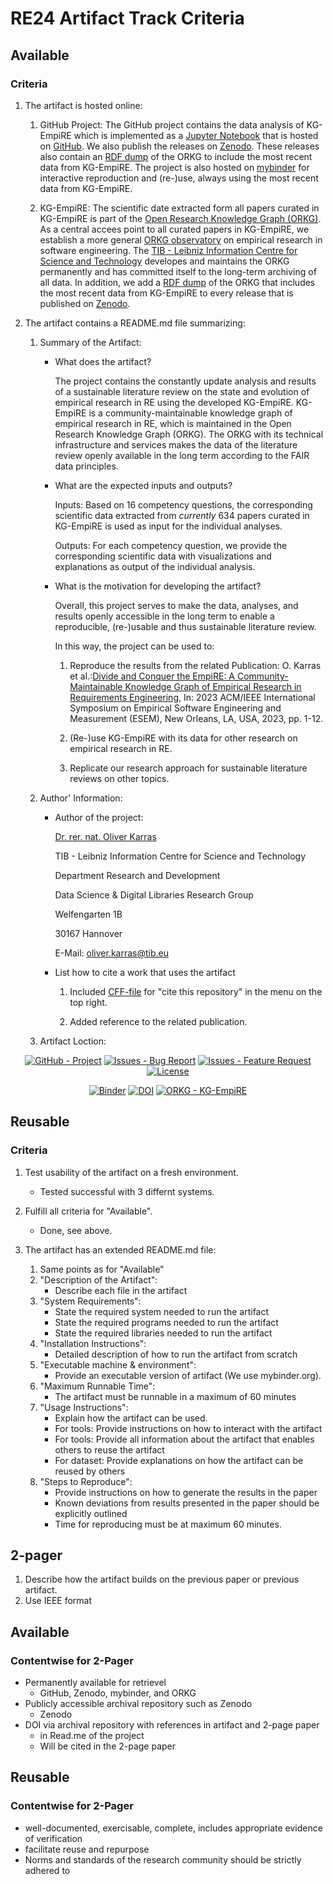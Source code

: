 # RE24 Artifact Track Criteria

## Available

### Criteria
1. The artifact is hosted online:
   
   1. GitHub Project: The GitHub project contains the data analysis of KG-EmpiRE which is implemented as a [Jupyter Notebook](empire-analysis.ipynb) that is hosted on [GitHub](https://github.com/okarras/EmpiRE-Analysis). We also publish the releases on [Zenodo](https://doi.org/10.5281/zenodo.8083529). These releases also contain an [RDF dump](Supplementary%20materials/rdf-export-orkg-2023-06-26.nt) of the ORKG to include the most recent data from KG-EmpiRE. The project is also hosted on [mybinder](https://mybinder.org/v2/gh/okarras/EmpiRE-Analysis/HEAD?labpath=%2Fempire-analysis.ipynb) for interactive reproduction and (re-)use, always using the most recent data from KG-EmpiRE.
   
   2. KG-EmpiRE: The scientific date extracted form all papers curated in KG-EmpiRE is part of the [Open Research Knowledge Graph (ORKG)](https://orkg.org). As a central accees point to all curated papers in KG-EmpiRE, we establish a more general [ORKG observatory](https://orkg.org/observatory/Empirical_Software_Engineering) on empirical research in software engineering. The [TIB - Leibniz Information Centre for Science and Technology](https://www.tib.eu/en/research-development/open-research-knowledge-graph) developes and maintains the ORKG permanently and has committed itself to the long-term archiving of all data. In addition, we add a [RDF dump](Supplementary%20materials/rdf-export-orkg-2023-06-26.nt) of the ORKG that includes the most recent data from KG-EmpiRE to every release that is published on [Zenodo](https://doi.org/10.5281/zenodo.8083529).

2. The artifact contains a README.md file summarizing:

   1. Summary of the Artifact:

      - What does the artifact?

        The project contains the constantly update analysis and results of a sustainable literature review on the state and evolution of empirical research in RE using the developed KG-EmpiRE. KG-EmpiRE is a community-maintainable knowledge graph of empirical research in RE, which is maintained in the Open Research Knowledge Graph (ORKG). The ORKG with its technical infrastructure and services makes the data of the literature review openly available in the long term according to the FAIR data principles.

      - What are the expected inputs and outputs?

        Inputs: Based on 16 competency questions, the corresponding scientific data extracted from *currently* 634 papers curated in KG-EmpiRE is used as input for the individual analyses.
        
        Outputs: For each competency question, we provide the corresponding scientific data with visualizations and explanations as output of the individual analysis.

      - What is the motivation for developing the artifact?

        Overall, this project serves to make the data, analyses, and results openly accessible in the long term to enable a reproducible, (re-)usable and thus sustainable literature review.

          In this way, the project can be used to:

          1. Reproduce the results from the related Publication: O. Karras et al.:[Divide and Conquer the EmpiRE: A Community-Maintainable Knowledge Graph of Empirical Research in Requirements Engineering](https://doi.org/10.1109/ESEM56168.2023.10304795), In: 2023 ACM/IEEE International Symposium on Empirical Software Engineering and Measurement (ESEM), New Orleans, LA, USA, 2023, pp. 1-12.

          2. (Re-)use KG-EmpiRE with its data for other research on empirical research in RE.

          3. Replicate our research approach for sustainable literature reviews on other topics.

    2. Author' Information:
        - Author of the project:
  
          [Dr. rer. nat. Oliver Karras](https://www.oliver-karras.de)

          TIB - Leibniz Information Centre for Science and Technology

          Department Research and Development

          Data Science & Digital Libraries Research Group

          Welfengarten 1B

          30167 Hannover

          E-Mail: [oliver.karras@tib.eu](mailto:oliver.karras@tib.eu)

        - List how to cite a work that uses the artifact
  
          1. Included [CFF-file](CITATION.cff) for "cite this repository" in the menu on the top right.
          
          2. Added reference to the related publication.

    3. Artifact Loction:
<div align="center">

[![GitHub - Project](https://img.shields.io/badge/GitHub-Project-2ea44f)](https://github.com/okarras/EmpiRE-Analysis) [![Issues - Bug Report](https://img.shields.io/badge/Issues-Bug_Report-2ea44f)](https://github.com/okarras/EmpiRE-Analysis/issues)  [![Issues - Feature Request](https://img.shields.io/badge/Issues-Feature_Request-2ea44f)](https://github.com/okarras/EmpiRE-Analysis/issues) [![License](https://img.shields.io/badge/License-MIT-blue)](LICENSE)

[![Binder](https://mybinder.org/badge_logo.svg)](https://mybinder.org/v2/gh/okarras/EmpiRE-Analysis/HEAD?labpath=%2Fempire-analysis.ipynb)
[![DOI](https://zenodo.org/badge/DOI/10.5281/zenodo.8083529.svg)](https://doi.org/10.5281/zenodo.8083529) [![ORKG - KG-EmpiRE](https://img.shields.io/badge/ORKG-KG--EmpiRE-e86161)](https://orkg.org/observatory/Empirical_Software_Engineering?sort=combined&classesFilter=Paper,Comparison,Visualization)
</div>

## Reusable

### Criteria
1. Test usability of the artifact on a fresh environment.
   
   - Tested successful with 3 differnt systems.

2. Fulfill all criteria for "Available".

   - Done, see above. 
   
3. The artifact has an extended README.md file:
    1. Same points as for "Available"
    2. "Description of the Artifact":
        - Describe each file in the artifact
    3. "System Requirements":
        - State the required system needed to run the artifact
        - State the required programs needed to run the artifact
        - State the required libraries needed to run the artifact
    4. "Installation Instructions":
        - Detailed description of how to run the artifact from scratch
    5. "Executable machine & environment":
        - Provide an executable version of artifact (We use mybinder.org).
    6. "Maximum Runnable Time":
        - The artifact must be runnable in a maximum of 60 minutes
    7. "Usage Instructions":
        - Explain how the artifact can be used.
        - For tools: Provide instructions on how to interact with the artifact
        - For tools: Provide all information about the artifact that enables others to reuse the artifact
        - For dataset: Provide explanations on how the artifact can be reused by others
    8. "Steps to Reproduce":
        - Provide instructions on how to generate the results in the paper
        - Known deviations from results presented in the paper should be explicitly outlined
        - Time for reproducing must be at maximum 60 minutes.

## 2-pager
1. Describe how the artifact builds on the previous paper or previous artifact.
2. Use IEEE format

## Available

### Contentwise for 2-Pager
- Permanently available for retrievel
  - GitHub, Zenodo, mybinder, and ORKG
- Publicly accessible archival repository such as Zenodo
  - Zenodo
- DOI via archival repository with references in artifact and 2-page paper
  - in Read.me of the project
  - Will be cited in the 2-page paper

## Reusable

### Contentwise for 2-Pager
- well-documented, exercisable, complete, includes appropriate evidence of verification
- facilitate reuse and repurpose
- Norms and standards of the research community should be strictly adhered to 